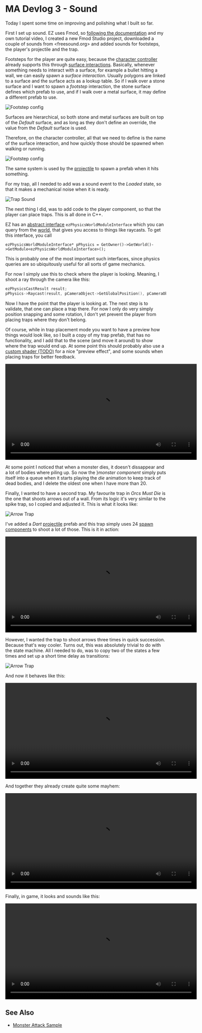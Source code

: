 # MA Devlog 3 - Sound

Today I spent some time on improving and polishing what I built so far.

First I set up sound. EZ uses Fmod, so [following the documentation](../../docs/sound/fmod-overview.md) and my own tutorial video, I created a new Fmod Studio project, downloaded a couple of sounds from <freesound.org> and added sounds for footsteps, the player's projectile and the trap.

Footsteps for the player are quite easy, because the [character controller](../../docs/physics/jolt/special/jolt-character-controller.md) already supports this through [surface interactions](../../docs/materials/surfaces.md). Basically, whenever something needs to interact with a surface, for example a bullet hitting a wall, we can easily spawn a *surface interaction*. Usually polygons are linked to a surface and the surface acts as a lookup table. So if I walk over a stone surface and I want to spawn a *footstep* interaction, the stone surface defines which prefab to use, and if I walk over a metal surface, it may define a different prefab to use.

![Footstep config](media/devlog3/ma-dl3-image1.png)

Surfaces are hierarchical, so both stone and metal surfaces are built on top of the *Default* surface, and as long as they don't define an override, the value from the *Default* surface is used.

Therefore, on the character controller, all that we need to define is the name of the surface interaction, and how quickly those should be spawned when walking or running.

![Footstep config](media/devlog3/ma-dl3-image2.png)

The same system is used by the [projectile](../../docs/gameplay/projectile-component.md) to spawn a prefab when it hits something.

For my trap, all I needed to add was a sound event to the *Loaded* state, so that it makes a mechanical noise when it is ready.

![Trap Sound](media/devlog3/ma-dl3-image3.png)

The next thing I did, was to add code to the player component, so that the player can place traps. This is all done in C++.

EZ has an [abstract interface](../../docs/runtime/configuration/interfaces.md) `ezPhysicsWorldModuleInterface` which you can query from the [world](../../docs/runtime/world/world-overview.md), that gives you access to things like raycasts. To get this interface, you call

`ezPhysicsWorldModuleInterface* pPhysics = GetOwner()->GetWorld()->GetModule<ezPhysicsWorldModuleInterface>();`

This is probably one of the most important such interfaces, since physics queries are so ubiquitously useful for all sorts of game mechanics.

For now I simply use this to check where the player is looking. Meaning, I shoot a ray through the camera like this:

```cpp
ezPhysicsCastResult result;
pPhysics->Raycast(result, pCameraObject->GetGlobalPosition(), pCameraObject->GetGlobalDirForwards(), 10.0f, params);
```

Now I have the point that the player is looking at. The next step is to validate, that one can place a trap there. For now I only do very simply position snapping and some rotation, I don't yet prevent the player from placing traps where they don't belong.

Of course, while in trap placement mode you want to have a preview how things would look like, so I built a copy of my trap prefab, that has no functionality, and I add that to the scene (and move it around) to show where the trap would end up. At some point this should probably also use a [custom shader (TODO)](../../docs/graphics/shaders/shaders-overview.md) for a nice "preview effect", and some sounds when placing traps for better feedback.

<video src="media/devlog3/ma-dl3-TrapPlacement.mp4" width=600 controls></video>

At some point I noticed that when a monster dies, it doesn't dissappear and a lot of bodies where piling up. So now the }*monster component* simply puts itself into a queue when it starts playing the *die* animation to keep track of dead bodies, and I delete the oldest one when I have more than 20.

Finally, I wanted to have a second trap. My favourite trap in *Orcs Must Die* is the one that shoots arrows out of a wall. From its logic it's very similar to the spike trap, so I copied and adjusted it. This is what it looks like:

![Arrow Trap](media/devlog3/ma-dl3-image4.png)

I've added a *Dart* [projectile](../../docs/gameplay/projectile-component.md) prefab and this trap simply uses 24 [spawn components](../../docs/gameplay/spawn-component.md) to shoot a lot of those. This is it in action:

<video src="media/devlog3/ma-dl3-ArrowTrap.mp4" width=600 controls></video>

However, I wanted the trap to shoot arrows three times in quick succession. Because that's way cooler. Turns out, this was absolutely trivial to do with the state machine. All I needed to do, was to copy two of the states a few times and set up a short time delay as transitions:

![Arrow Trap](media/devlog3/ma-dl3-image5.png)

And now it behaves like this:

<video src="media/devlog3/ma-dl3-ArrowTrap2.mp4" width=600 controls></video>

And together they already create quite some mayhem:

<video src="media/devlog3/ma-dl3-Gameplay.mp4" width=600 controls></video>

Finally, in game,  it looks and sounds like this:

<video src="media/devlog3/ma-dl3-Gameplay2.mp4" width=600 controls></video>

## See Also

* [Monster Attack Sample](monster-attack.md)